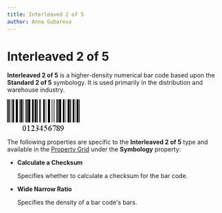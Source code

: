 ```yaml
---
title: Interleaved 2 of 5
author: Anna Gubareva
---
```

# Interleaved 2 of 5

**Interleaved 2 of 5** is a higher-density numerical bar code based upon the **Standard 2 of 5** symbology. It is used primarily in the distribution and warehouse industry.

![](../../../../../images/eurd-win-bar-code-interleaved-2-of-5.png)

The following properties are specific to the **Interleaved 2 of 5** type and available in the [Property Grid](../../report-designer-tools/ui-panels/property-grid.md) under the **Symbology** property:

* **Calculate a Checksum**

    Specifies whether to calculate a checksum for the bar code.

* **Wide Narrow Ratio**

    Specifies the density of a bar code's bars.